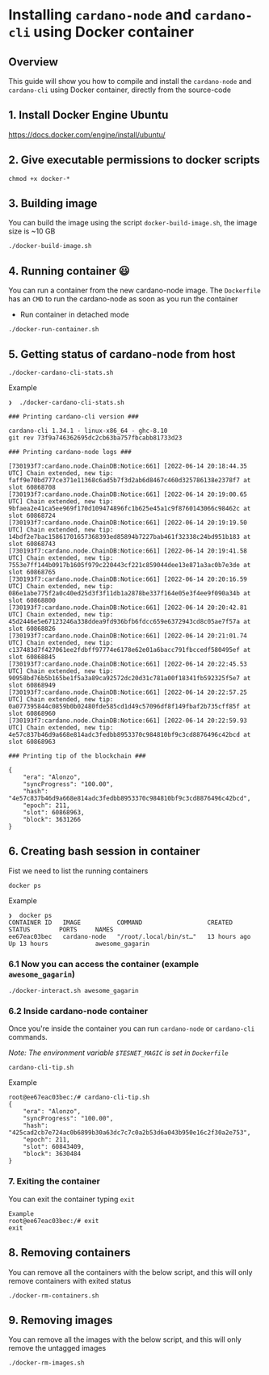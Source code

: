 # Installing `cardano-node` and `cardano-cli` using Docker container
## Overview
This guide will show you how to compile and install the `cardano-node` and `cardano-cli` using Docker container, directly from the source-code

## 1. Install Docker Engine Ubuntu
https://docs.docker.com/engine/install/ubuntu/

## 2. Give executable permissions to docker scripts
```
chmod +x docker-*
```

## 3. Building image
You can build the image using the script `docker-build-image.sh`, the image size is ~10 GB

```
./docker-build-image.sh
```

## 4. Running container :smiley:
You can run a container from the new cardano-node image.
The `Dockerfile` has an `CMD` to run the cardano-node as soon as you run the container
* Run container in detached mode

```
./docker-run-container.sh
```

## 5. Getting status of cardano-node from host
```
./docker-cardano-cli-stats.sh
```
Example
```
❯  ./docker-cardano-cli-stats.sh 

### Printing cardano-cli version ###

cardano-cli 1.34.1 - linux-x86_64 - ghc-8.10
git rev 73f9a746362695dc2cb63ba757fbcabb81733d23

### Printing cardano-node logs ###

[730193f7:cardano.node.ChainDB:Notice:661] [2022-06-14 20:18:44.35 UTC] Chain extended, new tip: faff9e70bd777ce371e11368c6ad5b7f3d2ab6d8467c460d325786138e2378f7 at slot 60868708
[730193f7:cardano.node.ChainDB:Notice:661] [2022-06-14 20:19:00.65 UTC] Chain extended, new tip: 9bfaea2e41ca5ee969f170d109474896fc1b625e45a1c9f8760143066c98462c at slot 60868724
[730193f7:cardano.node.ChainDB:Notice:661] [2022-06-14 20:19:19.50 UTC] Chain extended, new tip: 14bdf2e7bac15861701657368393ed85894b7227bab461f32338c24bd951b183 at slot 60868743
[730193f7:cardano.node.ChainDB:Notice:661] [2022-06-14 20:19:41.58 UTC] Chain extended, new tip: 7553e7ff144b0917b1605f979c220443cf221c859044dee13e871a3ac0b7e3de at slot 60868765
[730193f7:cardano.node.ChainDB:Notice:661] [2022-06-14 20:20:16.59 UTC] Chain extended, new tip: 086e1abe775f2a0c40ed25d3f3f11db1a2878be337f164e05e3f4ee9f090a34b at slot 60868800
[730193f7:cardano.node.ChainDB:Notice:661] [2022-06-14 20:20:42.81 UTC] Chain extended, new tip: 45d2446e5e67123246a338ddea9fd936bfb6fdcc659e6372943cd8c05ae7f57a at slot 60868826
[730193f7:cardano.node.ChainDB:Notice:661] [2022-06-14 20:21:01.74 UTC] Chain extended, new tip: c137483d7f427061ee2fdbff97774e6178e62e01a6bacc791fbccedf580495ef at slot 60868845
[730193f7:cardano.node.ChainDB:Notice:661] [2022-06-14 20:22:45.53 UTC] Chain extended, new tip: 90958bd76b5b165be1f5a3a89ca92572dc20d31c781a00f18341fb592325f5e7 at slot 60868949
[730193f7:cardano.node.ChainDB:Notice:661] [2022-06-14 20:22:57.25 UTC] Chain extended, new tip: 0a077395844c0859b0b02480fde585cd1d49c57096df8f149fbaf2b735cff85f at slot 60868960
[730193f7:cardano.node.ChainDB:Notice:661] [2022-06-14 20:22:59.93 UTC] Chain extended, new tip: 4e57c837b46d9a668e814adc3fedbb8953370c984810bf9c3cd8876496c42bcd at slot 60868963

### Printing tip of the blockchain ###

{
    "era": "Alonzo",
    "syncProgress": "100.00",
    "hash": "4e57c837b46d9a668e814adc3fedbb8953370c984810bf9c3cd8876496c42bcd",
    "epoch": 211,
    "slot": 60868963,
    "block": 3631266
}
```
## 6. Creating bash session in container
Fist we need to list the running containers
```
docker ps
```
Example
```
❯  docker ps
CONTAINER ID   IMAGE          COMMAND                  CREATED        STATUS        PORTS     NAMES
ee67eac03bec   cardano-node   "/root/.local/bin/st…"   13 hours ago   Up 13 hours             awesome_gagarin
```

### 6.1 Now you can access the container (example `awesome_gagarin`)
```
./docker-interact.sh awesome_gagarin
```

### 6.2 Inside cardano-node container
Once you're inside the container you can run `cardano-node` or `cardano-cli` commands.

*Note: The environment variable `$TESNET_MAGIC` is set in `Dockerfile`*
```
cardano-cli-tip.sh 
```
Example
```
root@ee67eac03bec:/# cardano-cli-tip.sh 
{
    "era": "Alonzo",
    "syncProgress": "100.00",
    "hash": "425cad2cb7e724ac0b6899b30a63dc7c7c0a2b53d6a043b950e16c2f30a2e753",
    "epoch": 211,
    "slot": 60843409,
    "block": 3630484
}
```


### 7. Exiting the container
You can exit the container typing `exit`
```
Example
root@ee67eac03bec:/# exit
exit
```

## 8. Removing containers
You can remove all the containers with the below script, and this will only remove containers with exited status
```
./docker-rm-containers.sh
```

## 9. Removing images
You can remove all the images with the below script, and this will only remove the untagged images
```
./docker-rm-images.sh
```